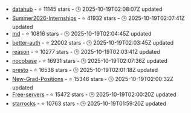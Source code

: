 - [datahub](https://github.com/datahub-project/datahub) - ⭐ 11145 stars - 🕒 2025-10-19T02:08:07Z updated
- [Summer2026-Internships](https://github.com/SimplifyJobs/Summer2026-Internships) - ⭐ 41932 stars - 🕒 2025-10-19T02:07:41Z updated
- [md](https://github.com/doocs/md) - ⭐ 10816 stars - 🕒 2025-10-19T02:04:45Z updated
- [better-auth](https://github.com/better-auth/better-auth) - ⭐ 22002 stars - 🕒 2025-10-19T02:03:45Z updated
- [reason](https://github.com/reasonml/reason) - ⭐ 10277 stars - 🕒 2025-10-19T02:03:41Z updated
- [nocobase](https://github.com/nocobase/nocobase) - ⭐ 16931 stars - 🕒 2025-10-19T02:07:36Z updated
- [presto](https://github.com/prestodb/presto) - ⭐ 16538 stars - 🕒 2025-10-19T02:01:18Z updated
- [New-Grad-Positions](https://github.com/SimplifyJobs/New-Grad-Positions) - ⭐ 15346 stars - 🕒 2025-10-19T02:00:32Z updated
- [Free-servers](https://github.com/Pawdroid/Free-servers) - ⭐ 15472 stars - 🕒 2025-10-19T02:00:20Z updated
- [starrocks](https://github.com/StarRocks/starrocks) - ⭐ 10763 stars - 🕒 2025-10-19T01:59:20Z updated
